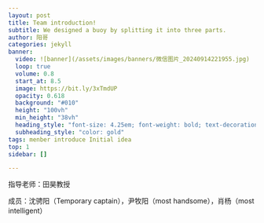 ```yaml
---
layout: post
title: Team introduction!
subtitle: We designed a buoy by splitting it into three parts.
author: 阳哥
categories: jekyll
banner:
  video: ![banner](/assets/images/banners/微信图片_20240914221955.jpg)
  loop: true
  volume: 0.8
  start_at: 8.5
  image: https://bit.ly/3xTmdUP
  opacity: 0.618
  background: "#010"
  height: "100vh"
  min_height: "38vh"
  heading_style: "font-size: 4.25em; font-weight: bold; text-decoration: underline"
  subheading_style: "color: gold"
tags: menber introduce Initial idea
top: 1
sidebar: []

---
```

指导老师：田昊教授


成员：沈骋阳（Temporary captain），尹牧阳（most handsome），肖杨（most intelligent）



